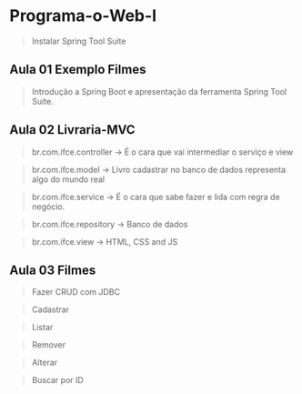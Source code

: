 # Programa-o-Web-I

> Instalar Spring Tool Suite

## Aula 01 Exemplo Filmes

> Introdução a Spring Boot e apresentação da ferramenta Spring Tool Suite.

## Aula 02 Livraria-MVC

> br.com.ifce.controller -> É o cara que vai intermediar o serviço e view

> br.com.ifce.model -> Livro cadastrar no banco de dados representa algo do mundo real

> br.com.ifce.service -> É o cara que sabe fazer e lida com regra de negócio.

> br.com.ifce.repository -> Banco de dados

> br.com.ifce.view -> HTML, CSS and JS

## Aula 03 Filmes

> Fazer CRUD com JDBC

> Cadastrar

> Listar

> Remover

> Alterar

> Buscar por ID



